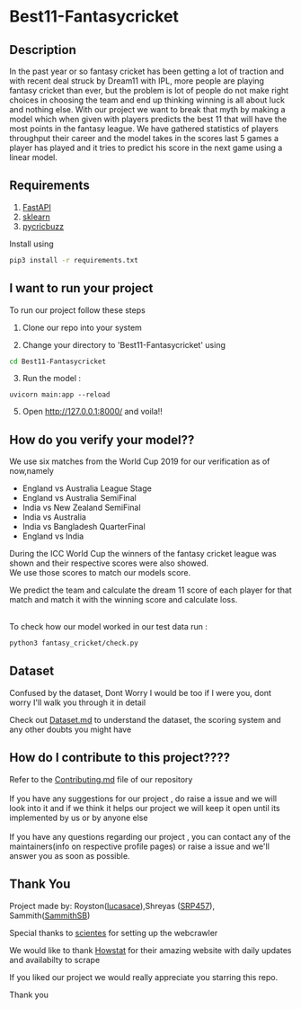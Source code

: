 # Best11-Fantasycricket

## Description 

In the past year or so fantasy cricket has been getting a lot of traction and with recent deal struck by Dream11 with IPL, more people are playing fantasy cricket than ever, but the problem is lot of people do not make right choices in choosing the team and end up thinking winning is all about luck and nothing else. With our project we want to break that myth by making a model which when given with players predicts the best 11 that will have the most points in the fantasy league. We have gathered statistics of players throughput their career and the model takes in the scores last 5 games a player has played and it tries to predict his score in the next game using a linear model. 

## Requirements

1. [FastAPI](https://fastapi.tiangolo.com/)
2. [sklearn](https://scikit-learn.org/stable/)
3. [pycricbuzz](https://github.com/codophobia/pycricbuzz) 

Install using </br>
```bash
pip3 install -r requirements.txt
```

## I want to run your project

To run our project follow these steps

1. Clone our repo into your system  
 
2. Change your directory to 'Best11-Fantasycricket' using
```bash
cd Best11-Fantasycricket
``` 

3. Run the model : 

`uvicorn main:app --reload`

5. Open http://127.0.0.1:8000/  and voila!! 

## How do you verify your model??

We use six matches from the World Cup 2019 for our verification as of now,namely

* England vs Australia League Stage
* England vs Australia SemiFinal
* India vs New Zealand SemiFinal
* India vs Australia
* India vs Bangladesh QuarterFinal
* England vs India

During the ICC World Cup the winners of the fantasy cricket league was shown and their respective scores were also showed.
</br>We use those scores to match our models score.

We predict the team and calculate the dream 11 score of each player for that match and match it with the winning score and calculate loss.   
</br>

To check how our model worked in our test data run : 

```bash
python3 fantasy_cricket/check.py 

```
## Dataset

Confused by the dataset, Dont Worry I would be too if I were you, dont worry I'll walk you through it in detail

Check out [Dataset.md](https://github.com/lucasace/Best11-Fantasycricket/blob/master/Dataset.md) to understand the dataset, the scoring system and any other doubts you might have

## How do I contribute to this project????

Refer to the [Contributing.md](https://github.com/HackerSpace-PESU/Best11-Fantasycricket/blob/master/.github/CONTRIBUTING.md) file of our repository 
</br></br>
If you have any suggestions for our project , do raise a issue and we will look into it and if we think it helps our project we will keep it open until its implemented by us or by anyone else 
</br></br>
If you have any questions regarding our project , you can contact any of the maintainers(info on respective profile pages) or raise a issue and we'll answer you as soon as possible.  

## Thank You 

Project made by: Royston([lucasace](https://github.com/lucasace)),Shreyas ([SRP457](https://github.com/SRP457)), Sammith([SammithSB](https://github.com/SammithSB))</br>

Special thanks to [scientes](https://github.com/scientes) for setting up the webcrawler

We would like to thank [Howstat](http://www.howstat.com/cricket/home.asp) for their amazing website with daily updates and availabilty to scrape 

If you liked our project we would really appreciate you starring this repo.

Thank you
